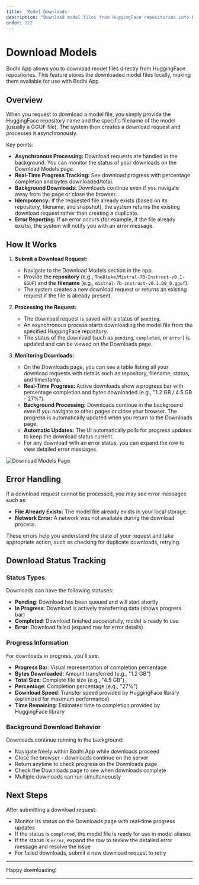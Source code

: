 ```yaml
---
title: 'Model Downloads'
description: "Download model files from HuggingFace repositories into Bodhi's local storage"
order: 212
---
```


# Download Models

Bodhi App allows you to download model files directly from HuggingFace repositories. This feature stores the downloaded model files locally, making them available for use with Bodhi App.

## Overview

When you request to download a model file, you simply provide the HuggingFace repository name and the specific filename of the model (usually a GGUF file). The system then creates a download request and processes it asynchronously.

Key points:

- **Asynchronous Processing:** Download requests are handled in the background. You can monitor the status of your downloads on the Download Models page.
- **Real-Time Progress Tracking:** See download progress with percentage completion and bytes downloaded/total.
- **Background Downloads:** Downloads continue even if you navigate away from the page or close the browser.
- **Idempotency:** If the requested file already exists (based on its repository, filename, and snapshot), the system returns the existing download request rather than creating a duplicate.
- **Error Reporting:** If an error occurs (for example, if the file already exists), the system will notify you with an error message.

## How It Works

1. **Submit a Download Request:**

   - Navigate to the Download Models section in the app.
   - Provide the **repository** (e.g., `TheBloke/Mistral-7B-Instruct-v0.1-GGUF`) and the **filename** (e.g., `mistral-7b-instruct-v0.1.Q8_0.gguf`).
   - The system creates a new download request or returns an existing request if the file is already present.

2. **Processing the Request:**

   - The download request is saved with a status of `pending`.
   - An asynchronous process starts downloading the model file from the specified HuggingFace repository.
   - The status of the download (such as `pending`, `completed`, or `error`) is updated and can be viewed on the Downloads page.

3. **Monitoring Downloads:**
   - On the Downloads page, you can see a table listing all your download requests with details such as repository, filename, status, and timestamp.
   - **Real-Time Progress:** Active downloads show a progress bar with percentage completion and bytes downloaded (e.g., "1.2 GB / 4.5 GB - 27%").
   - **Background Processing:** Downloads continue in the background even if you navigate to other pages or close your browser. The progress is automatically updated when you return to the Downloads page.
   - **Automatic Updates:** The UI automatically polls for progress updates to keep the download status current.
   - For any download with an error status, you can expand the row to view detailed error messages.

<img
  src="/doc-images/download-models.jpeg"
  alt="Download Models Page"
  class="rounded-lg border-2 border-gray-200 dark:border-gray-700 shadow-lg hover:shadow-xl transition-shadow duration-300 max-w-[90%] mx-auto block"
/>

## Error Handling

If a download request cannot be processed, you may see error messages such as:

- **File Already Exists:**
  The model file already exists in your local storage.
- **Network Error:**
  A network was not available during the download process.

These errors help you understand the state of your request and take appropriate action, such as checking for duplicate downloads, retrying.

## Download Status Tracking

### Status Types

Downloads can have the following statuses:

- **Pending**: Download has been queued and will start shortly
- **In Progress**: Download is actively transferring data (shows progress bar)
- **Completed**: Download finished successfully, model is ready to use
- **Error**: Download failed (expand row for error details)

### Progress Information

For downloads in progress, you'll see:

- **Progress Bar**: Visual representation of completion percentage
- **Bytes Downloaded**: Amount transferred (e.g., "1.2 GB")
- **Total Size**: Complete file size (e.g., "4.5 GB")
- **Percentage**: Completion percentage (e.g., "27%")
- **Download Speed**: Transfer speed provided by HuggingFace library (optimized for maximum performance)
- **Time Remaining**: Estimated time to completion provided by HuggingFace library

### Background Download Behavior

Downloads continue running in the background:

- Navigate freely within Bodhi App while downloads proceed
- Close the browser - downloads continue on the server
- Return anytime to check progress on the Downloads page
- Check the Downloads page to see when downloads complete
- Multiple downloads can run simultaneously

## Next Steps

After submitting a download request:

- Monitor its status on the Downloads page with real-time progress updates
- If the status is `completed`, the model file is ready for use in model aliases
- If the status is `error`, expand the row to review the detailed error message and resolve the issue
- For failed downloads, submit a new download request to retry

---

Happy downloading!

---
